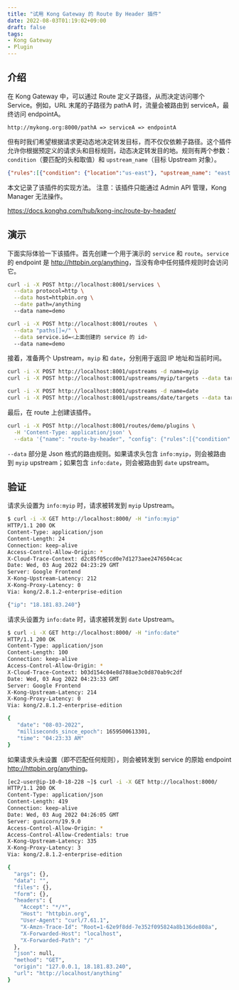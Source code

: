 ```yaml
---
title: "试用 Kong Gateway 的 Route By Header 插件"
date: 2022-08-03T01:19:02+09:00
draft: false
tags: 
- Kong Gateway
- Plugin
---
```


## 介绍

在 Kong Gateway 中，可以通过 Route 定义子路径，从而决定访问哪个 Service。例如，URL 末尾的子路径为 pathA 时，流量会被路由到 serviceA，最终访问 endpointA。

```text
http://mykong.org:8000/pathA => serviceA => endpointA
```

但有时我们希望根据请求更动态地决定转发目标，而不仅仅依赖子路径。这个插件允许你根据预定义的请求头和目标规则，动态决定转发目的地。规则有两个参数：`condition`（要匹配的头和取值）和 `upstream_name`（目标 Upstream 对象）。

```json
{"rules":[{"condition": {"location":"us-east"}, "upstream_name": "east.doamin.com"}]}
```

本文记录了该插件的实现方法。
注意：该插件只能通过 Admin API 管理，Kong Manager 无法操作。

<https://docs.konghq.com/hub/kong-inc/route-by-header/>

## 演示

下面实际体验一下该插件。首先创建一个用于演示的 `service` 和 `route`。`service` 的 endpoint 是 <http://httpbin.org/anything>，当没有命中任何插件规则时会访问它。

```bash
curl -i -X POST http://localhost:8001/services \
  --data protocol=http \
  --data host=httpbin.org \
  --date path=/anything
  --data name=demo

curl -i -X POST http://localhost:8001/routes  \
  --data "paths[]=/" \
  --data service.id=<上面创建的 service 的 id>
  --data name=demo
```

接着，准备两个 Upstream，`myip` 和 `date`，分别用于返回 IP 地址和当前时间。

```bash
curl -i -X POST http://localhost:8001/upstreams -d name=myip
curl -i -X POST http://localhost:8001/upstreams/myip/targets --data target="ip.jsontest.com:80"

curl -i -X POST http://localhost:8001/upstreams -d name=date
curl -i -X POST http://localhost:8001/upstreams/date/targets --data target="date.jsontest.com:80"
```

最后，在 route 上创建该插件。

```bash
curl -i -X POST http://localhost:8001/routes/demo/plugins \
  -H 'Content-Type: application/json' \
  --data '{"name": "route-by-header", "config": {"rules":[{"condition": {"info":"myip"}, "upstream_name": "myip"}, {"condition": {"info":"date"}, "upstream_name": "date"}]}}'
```

`--data` 部分是 Json 格式的路由规则。如果请求头包含 `info:myip`，则会被路由到 `myip` upstream；如果包含 `info:date`，则会被路由到 `date` upstream。

## 验证

请求头设置为 `info:myip` 时，请求被转发到 `myip` Upstream。

```bash
$ curl -i -X GET http://localhost:8000/ -H "info:myip"
HTTP/1.1 200 OK
Content-Type: application/json
Content-Length: 24
Connection: keep-alive
Access-Control-Allow-Origin: *
X-Cloud-Trace-Context: d2c85f05ccd0e7d1273aee2476504cac
Date: Wed, 03 Aug 2022 04:23:29 GMT
Server: Google Frontend
X-Kong-Upstream-Latency: 212
X-Kong-Proxy-Latency: 0
Via: kong/2.8.1.2-enterprise-edition

{"ip": "18.181.83.240"}
```

请求头设置为 `info:date` 时，请求被转发到 `date` Upstream。

```bash
$ curl -i -X GET http://localhost:8000/ -H "info:date"
HTTP/1.1 200 OK
Content-Type: application/json
Content-Length: 100
Connection: keep-alive
Access-Control-Allow-Origin: *
X-Cloud-Trace-Context: b03d154c04e8d788ae3c0d870ab9c2df
Date: Wed, 03 Aug 2022 04:23:33 GMT
Server: Google Frontend
X-Kong-Upstream-Latency: 214
X-Kong-Proxy-Latency: 0
Via: kong/2.8.1.2-enterprise-edition

{
   "date": "08-03-2022",
   "milliseconds_since_epoch": 1659500613301,
   "time": "04:23:33 AM"
}
```

如果请求头未设置（即不匹配任何规则），则会被转发到 service 的原始 endpoint <http://httpbin.org/anything>。

```bash
[ec2-user@ip-10-0-18-228 ~]$ curl -i -X GET http://localhost:8000/
HTTP/1.1 200 OK
Content-Type: application/json
Content-Length: 419
Connection: keep-alive
Date: Wed, 03 Aug 2022 04:26:05 GMT
Server: gunicorn/19.9.0
Access-Control-Allow-Origin: *
Access-Control-Allow-Credentials: true
X-Kong-Upstream-Latency: 335
X-Kong-Proxy-Latency: 3
Via: kong/2.8.1.2-enterprise-edition

{
  "args": {},
  "data": "",
  "files": {},
  "form": {},
  "headers": {
    "Accept": "*/*",
    "Host": "httpbin.org",
    "User-Agent": "curl/7.61.1",
    "X-Amzn-Trace-Id": "Root=1-62e9f8dd-7e352f095824a8b136de808a",
    "X-Forwarded-Host": "localhost",
    "X-Forwarded-Path": "/"
  },
  "json": null,
  "method": "GET",
  "origin": "127.0.0.1, 18.181.83.240",
  "url": "http://localhost/anything"
}
```
